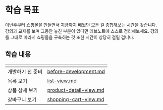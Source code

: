 # 학습 목표

이번주부터 쇼핑몰을 만들면서 지금까지 배웠던 모든 걸 종합해보는 시간을 갖습니다. 강의과 교재를 보며 그동안 놓친 부분이 있다면 데브노트에 스스로 정리해보세요. 강의를 그대로 따라서 쇼핑몰을 구축하는 것 또한 시간이 상당히 걸릴 겁니다.

## 학습 내용

<table data-view="cards">
  <thead>
    <tr>
      <th></th>
      <th data-hidden data-card-target data-type="content-ref"></th>
    </tr>
  </thead>
  <tbody>
    <tr>
      <td>개발하기 전 준비</td>
      <td><a href="./before-development.md">before-development.md</a></td>
    </tr>
    <tr>
      <td>목록 보기</td>
      <td><a href="./list-view.md">list-view.md</a></td>
    </tr>
    <tr>
      <td>상품 상세 보기</td>
      <td><a href="./product-detail-view.md">product-detail-view.md</a></td>
    </tr>
    <tr>
      <td>장바구니 보기</td>
      <td><a href="./shopping-cart-view.md">shopping-cart-view.md</a></td>
    </tr>
</table>
